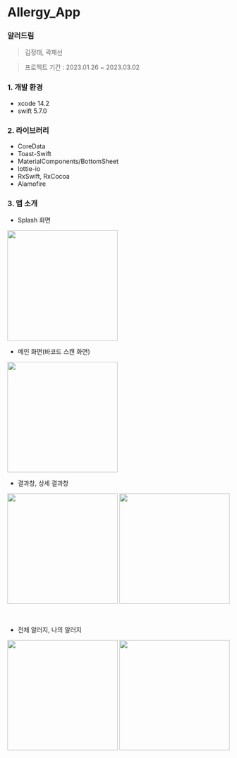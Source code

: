 # Allergy_App

### 알러드림

> 김정태, 곽재선
> 

> 프로젝트 기간 : 2023.01.26 ~ 2023.03.02
> 

### 1. 개발 환경

- xcode 14.2
- swift 5.7.0

### 2. 라이브러리

- CoreData
- Toast-Swift
- MaterialComponents/BottomSheet
- lottie-io
- RxSwift, RxCocoa
- Alamofire

### 3. 앱 소개

- Splash 화면
<img width="250" src="https://user-images.githubusercontent.com/53727139/222715787-bcba072c-9cc8-4488-864d-4f3efdf3c2b0.gif"/>

<br>

- 메인 화면(바코드 스캔 화면)
<img width="250" src="https://user-images.githubusercontent.com/68904961/222719198-8307a445-8e19-4d23-9743-11753693b687.gif"/>

<br>

- 결과창, 상세 결과창
<p>
<img width="250" src="https://user-images.githubusercontent.com/53727139/222715327-7b9ccdc6-4852-4e2f-9d96-b624f21c9d0e.PNG"/>

<img width="250" src="https://user-images.githubusercontent.com/53727139/222720946-73936f3f-5dc3-47fa-89cf-09df1143e9b2.jpeg"/>
</p>

<br>

- 전체 알러지, 나의 알러지 
<p>
<img width="250" src="https://user-images.githubusercontent.com/53727139/222715286-b49febd5-f9ff-47bd-b25d-6c4445a7e50f.PNG"/>

<img width="250" src="https://user-images.githubusercontent.com/53727139/222715338-e7174c77-a7ea-46a1-af31-4c0cbe186cd7.PNG"/>
</p>
